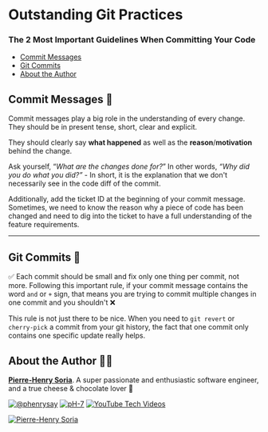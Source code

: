 # Outstanding Git Practices

### The 2 Most Important Guidelines When Committing Your Code

- [Commit Messages](#commit-messages-)
- [Git Commits](#git-commits-)
- [About the Author](#about-the-author-)

## Commit Messages 📝

Commit messages play a big role in the understanding of every change. They should be in present tense, short, clear and explicit. 

They should clearly say **what happened** as well as the **reason**/**motivation** behind the change. 

Ask yourself, “*What are the changes done for?*” In other words, *“Why did you do what you did?”* - In short, it is the explanation that we don't necessarily see in the code diff of the commit.

Additionally, add the ticket ID at the beginning of your commit message. Sometimes, we need to know the reason why a piece of code has been changed and need to dig into the ticket to have a full understanding of the feature requirements.

---

## Git Commits 🎨

✅ Each commit should be small and fix only one thing per commit, not more. Following this important rule, if your commit message contains the word `and` or `+` sign, that means you are trying to commit multiple changes in one commit and you shouldn't ❌

This rule is not just there to be nice. When you need to `git revert` or `cherry-pick` a commit from your git history, the fact that one commit only contains one specific update really helps.

## About the Author 👨‍🍳

**[Pierre-Henry Soria](https://ph7.me)**. A super passionate and enthusiastic software engineer, and a true cheese & chocolate lover 💫 

[![@phenrysay](https://img.shields.io/badge/x-000000?style=for-the-badge&logo=x)](https://x.com/phenrysay "Follow me on X") [![pH-7](https://img.shields.io/badge/GitHub-100000?style=for-the-badge&logo=github&logoColor=white)](https://github.com/pH-7 "Follow me on GitHub") [![YouTube Tech Videos](https://img.shields.io/badge/YouTube-FF0000?style=for-the-badge&logo=youtube&logoColor=white)](https://www.youtube.com/@pH7Programming "Subscribe to my YouTube Tech Channel")

[![Pierre-Henry Soria](https://s.gravatar.com/avatar/a210fe61253c43c869d71eaed0e90149?s=200)](https://ph7.me "Pierre-Henry Soria personal website")
